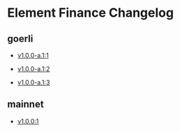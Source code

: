 # Element Finance Changelog

## goerli


 - [v1.0.0-a.1:1](https://raw.githubusercontent.com/element-fi/elf-deploy/main/changelog/releases/goerli/v1.0.0-a.1:1/addresses.json)
    
 - [v1.0.0-a.1:2](https://raw.githubusercontent.com/element-fi/elf-deploy/main/changelog/releases/goerli/v1.0.0-a.1:2/addresses.json)
    
 - [v1.0.0-a.1:3](https://raw.githubusercontent.com/element-fi/elf-deploy/main/changelog/releases/goerli/v1.0.0-a.1:3/addresses.json)
    

## mainnet


 - [v1.0.0:1](https://raw.githubusercontent.com/element-fi/elf-deploy/main/changelog/releases/mainnet/v1.0.0:1/addresses.json)
    
